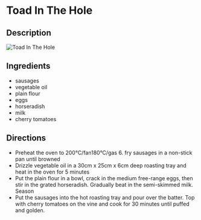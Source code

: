 # Toad In The Hole

## Description
![Toad In The Hole](https://www.themealdb.com/images/media/meals/ytuvwr1503070420.jpg "Toad In The Hole")

## Ingredients
- sausages
- vegetable oil
- plain flour
- eggs
- horseradish
- milk
- cherry tomatoes

## Directions
- Preheat the oven to 200°C/fan180°C/gas 6. fry sausages in a non-stick pan until browned
- Drizzle vegetable oil in a 30cm x 25cm x 6cm deep roasting tray and heat in the oven for 5 minutes
- Put the plain flour in a bowl, crack in the medium free-range eggs, then stir in the grated horseradish. Gradually beat in the semi-skimmed milk. Season
- Put the sausages into the hot roasting tray and pour over the batter. Top with cherry tomatoes on the vine and cook for 30 minutes until puffed and golden.
